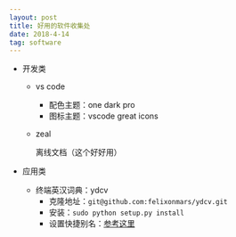```yaml
---
layout: post
title: 好用的软件收集处
date: 2018-4-14
tag: software
---
```


- 开发类

  - vs code

    - 配色主题：one dark pro
    - 图标主题：vscode great icons

  - zeal

    离线文档（这个好好用）

- 应用类

  - 终端英汉词典：ydcv
    - 克隆地址：`git@github.com:felixonmars/ydcv.git`
    - 安装：`sudo python setup.py install`
    - 设置快捷别名：[参考这里](https://blog.csdn.net/u011630575/article/details/48030663)

